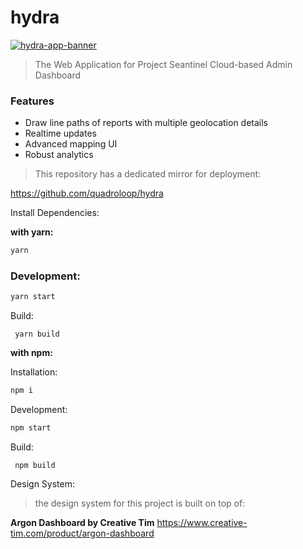 # hydra

[![hydra-app-banner](https://i.ibb.co/sstcB1q/hydra-app.png)]()

> The Web Application for Project Seantinel Cloud-based Admin Dashboard

### Features

- Draw line paths of reports with multiple geolocation details
- Realtime updates
- Advanced mapping UI
- Robust analytics

> This repository has a dedicated mirror for deployment:

https://github.com/quadroloop/hydra

Install Dependencies:

**with yarn:**

```sh
yarn
```

### Development:

```sh
yarn start
```

Build:

```
 yarn build
```

**with npm:**

Installation:

```sh
npm i
```

Development:

```sh
npm start
```

Build:

```
 npm build
```

Design System:

> the design system for this project is built on top of:

**Argon Dashboard by Creative Tim**
https://www.creative-tim.com/product/argon-dashboard
